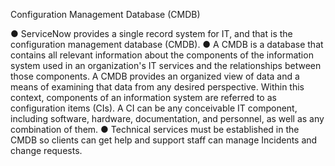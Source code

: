 Configuration Management Database (CMDB)

● ServiceNow provides a single record system for IT, and that is the configuration management
database (CMDB).
● A CMDB is a database that contains all relevant information about the components of the
information system used in an organization's IT services and the relationships between those
components. A CMDB provides an organized view of data and a means of examining that data from
any desired perspective. Within this context, components of an information system are referred to
as configuration items (CIs). A CI can be any conceivable IT component, including software, hardware,
documentation, and personnel, as well as any combination of them.
● Technical services must be established in the CMDB so clients can get help and support staff can
manage Incidents and change requests.